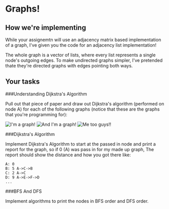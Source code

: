 Graphs!
=======

How we're implementing
----------------------
While your assignemtn will use an adjacency matrix based implementation of a graph, I've given you the code for an adjacency list implementation!

The whole graph is a vector of lists, where every list represents a single node's outgoing edges. To make undirected graphs simpler, I've pretended thate they're directed graphs with edges pointing both ways.

Your tasks
----------

###Understanding Dijkstra's Algorithm

Pull out that piece of paper and draw out Dijkstra's algorithm (performed on node A) for each of the following graphs (notice that these are the graphs that you're programming for):

![I'm a graph!](http://i.stack.imgur.com/90Qwu.png "Graph 1")
![And I'm a graph!](https://www.cs.bham.ac.uk/~mdr/teaching/modules04/java2/Dijkstra.gif "Graph 2")
![Me too guys!!](http://d2vlcm61l7u1fs.cloudfront.net/media/7dc/7dcc48aa-8b7f-4492-bb95-df7c141f26b8/phpaNFvua.png "Graph 3")

###Dijkstra's Algorithm

Implement Dijkstra's Algorithm to start at the passed in node and print
a report for the graph, so if 0 (A) was pass in for my made up graph,
The report should show the distance and how you got there like:

```
A: 0 
B: 5 A->C->B
C: 2 A->C
D: 9 A->E->F->D
...
```

###BFS And DFS

Implement algorithms to print the nodes in BFS order and DFS order.

